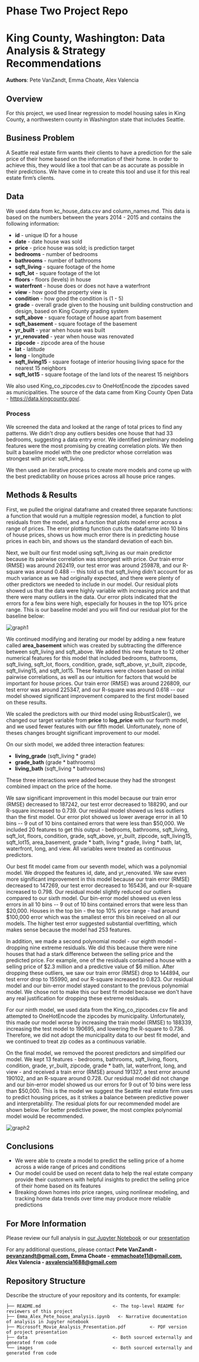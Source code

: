 # Phase Two Project Repo

# King County, Washington: Data Analysis & Strategy Recommendations

**Authors**: Pete VanZandt, Emma Choate, Alex Valencia

## Overview

For this project, we used linear regression to model housing sales in King County, a northwestern county in Washington state that includes Seattle.

## Business Problem

A Seattle real estate firm wants their clients to have a prediction for the sale price of their home based on the information of their home. In order to achieve this, they would like a tool that can be as accurate as possible in their predictions. We have come in to create this tool and use it for this real estate firm’s clients.

## Data

We used data from kc_house_data.csv and column_names.md. This data is based on the numbers between the years 2014 - 2015 and contains the following information:

* **id** - unique ID for a house
* **date** - date house was sold
* **price** -  price house was sold; is prediction target
* **bedrooms** -  number of bedrooms
* **bathrooms** -  number of bathrooms
* **sqft_living** -  square footage of the home
* **sqft_lot** -  square footage of the lot
* **floors** -  floors (levels) in house
* **waterfront** - house does or does not have a waterfront
* **view** - how good the property view is
* **condition** - how good the condition is (1 - 5)
* **grade** - overall grade given to the housing unit building construction and design, based on King County grading system
* **sqft_above** - square footage of house apart from basement
* **sqft_basement** - square footage of the basement
* **yr_built** - year when house was built
* **yr_renovated** - year when house was renovated
* **zipcode** - zipcode area of the house
* **lat** - latitude
* **long** - longitude
* **sqft_living15** - square footage of interior housing living space for the nearest 15 neighbors
* **sqft_lot15** - square footage of the land lots of the nearest 15 neighbors

We also used King_co_zipcodes.csv to OneHotEncode the zipcodes saved as municipalities. The source of the data came from King County Open Data - https://data.kingcounty.gov/.

### Process
We screened the data and looked at the range of total prices to find any patterns. We didn't drop any outliers besides one house that had 33 bedrooms, suggesting a data entry error. We identified preliminary modeling features were the most promising by creating correlation plots. We then built a baseline model with the one predictor whose correlation was strongest with price: sqft_living.

We then used an iterative process to create more models and come up with the best predictability on house prices across all house price ranges.

## Methods & Results

First, we pulled the original dataframe and created three separate functions: a function that would run a multiple regression model, a function to plot residuals from the model, and a function that plots model error across a range of prices. The error plotting function cuts the dataframe into 10 bins of house prices, shows us how much error there is in predicting house prices in each bin, and shows us the standard deviation of each bin.

Next, we built our first model using sqft_living as our main predictor because its pairwise correlation was strongest with price. Our train error (RMSE) was around 262419, our test error was around 259878, and our R-square was around 0.488 -- this told us that sqft_living didn't account for as much variance as we had originally expected, and there were plenty of other predictors we needed to include in our model. Our residual plots showed us that the data were highly variable with increasing price and that there were many outliers in the data. Our error plots indicated that the errors for a few bins were high, especially for houses in the top 10% price range. This is our baseline model and you will find our residual plot for the baseline below:

![graph1](./images/simple_model.PNG)

We continued modifying and iterating our model by adding a new feature called **area_basement** which was created by subtracting the difference between sqft_living and sqft_above. We added this new feature to 12 other numerical features for this model that included bedrooms, bathrooms, sqft_living, sqft_lot, floors, condition, grade, sqft_above, yr_built, zipcode, sqft_living15, and sqft_lot15. These features were chosen based on initial pairwise correlations, as well as our intuition for factors that would be important for house prices. Our train error (RMSE) was around 226809, our test error was around 225347, and our R-square was around 0.618 -- our model showed significant improvement compared to the first model based on these results.

We scaled the predictors with our third model using RobustScaler(), we changed our target variable from **price** to **log_price** with our fourth model, and we used fewer features with our fifth model. Unfortunately, none of theses changes brought significant improvement to our model. 

On our sixth model, we added three interaction features:
 - **living_grade** (sqft_living * grade)
 - **grade_bath** (grade * bathrooms)
 - **living_bath** (sqft_living * bathrooms)

These three interactions were added because they had the strongest combined impact on the price of the home.

We saw significant improvement in this model because our train error (RMSE) decreased to 187242, our test error decreased to 188290, and our R-square increased to 0.739. Our residual model showed us less outliers than the first model. Our error plot showed us lower average error in all 10 bins -- 9 out of 10 bins contained errors that were less than $50,000. We included 20 features to get this output - bedrooms, bathrooms, sqft_living, sqft_lot, floors,
condition, grade, sqft_above, yr_built, zipcode, sqft_living15, sqft_lot15, area_basement, grade * bath, living * grade, living * bath, lat, waterfront, long, and view. All variables were treated as continuous predictors.

Our best fit model came from our seventh model, which was a polynomial model. We dropped the features id, date, and yr_renovated. We saw even more significant improvement in this model because our train error (RMSE) decreased to 147269, our test error decreased to 165436, and our R-square increased to 0.798. Our residual model slightly reduced our outliers compared to our sixth model. Our bin-error model showed us even less errors in all 10 bins -- 9 out of 10 bins contained errors that were less than $20,000. Houses in the top bin  - the top 10% price range - had around $100,000 error which was the smallest error this bin received on all our models. The higher test error suggested substantial overfitting, which makes sense because the model had 253 features.

In addition, we made a second polynomial model - our eighth model - dropping nine extreme residuals. We did this because there were nine houses that had a stark difference between the selling price and the predicted price. For example, one of the residuals contained a house with a selling price of $2.3 million and a predictive value of $6 million. After dropping these outliers, we saw our train error (RMSE) drop to 144894, our test error drop to 155990, and our R-square increased to 0.823. Our residual model and our bin-error model stayed constant to the previous polynomial model. We chose not to make this our best fit model because we don't have any real justification for dropping these extreme residuals.

For our ninth model, we used data from the King_co_zipcodes.csv file and attempted to OneHotEncode the zipcodes by municipality. Unfortunately, this made our model worse by increasing the train model (RMSE) to 188339, increasing the test model to 190695, and lowering the R-square to 0.736. Therefore, we did not adopt the municipality data to our best fit model, and we continued to treat zip codes as a continuous variable.

On the final model, we removed the poorest predictors and simplified our model. We kept 13 features - bedrooms, bathrooms, sqft_living, floors, condition, grade, yr_built, zipcode, grade * bath, lat, waterfront, long, and view - and received a train error (RMSE) around 191327, a test error around 190102, and an R-square around 0.728. Our residual model did not change and our bin-error model showed us our errors for 9 out of 10 bins were less than $50,000. This is the model we suggest the Seattle real estate firm uses to predict housing prices, as it strikes a balance between predictive power and interpretability. The residual plots for our recommended model are shown below. For better predictive power, the most complex polynomial model would be recommended. 

![graph2](./images/suggested_model.PNG)

## Conclusions

- We were able to create a model to predict the selling price of a home across a wide range of prices and conditions
- Our model could be used on recent data to help the real estate company provide their customers with helpful insights to predict the selling price of their home based on its features
- Breaking down homes into price ranges, using nonlinear modeling, and tracking home data trends over time may produce more reliable predictions

## For More Information

Please review our full analysis in [our Jupyter Notebook](./notebooks/exploratory/pete/Emma_Alex_Pete_house_analysis.ipynb) or our [presentation](./Microsoft_Movie_Analysis_Presentation.pdf)

For any additional questions, please contact **Pete VanZandt - pevanzandt@gmail.com, Emma Choate - emmachoate11@gmail.com, Alex Valencia - asvalencia1688@gmail.com**

## Repository Structure

Describe the structure of your repository and its contents, for example:

```
├── README.md                           <- The top-level README for reviewers of this project
├── Emma_Alex_Pete_house_analysis.ipynb   <- Narrative documentation of analysis in Jupyter notebook
├── Microsoft_Movie_Analysis_Presentation.pdf         <- PDF version of project presentation
├── data                                <- Both sourced externally and generated from code
└── images                              <- Both sourced externally and generated from code

